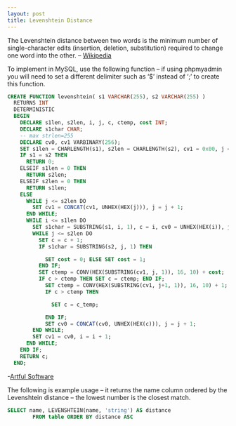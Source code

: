 ```yaml
---
layout: post
title: Levenshtein Distance
---
```


The Levenshtein distance between two words is the minimum number of single-character edits (insertion, deletion, substitution) required to change one word into the other. – [Wikipedia](http://en.wikipedia.org/wiki/Levenshtein_distance)

To implement in MySQL, use the following function – if using phpmyadmin you will need to set a different delimiter such as ‘$’ instead of ‘;’ to create this function.

``` sql
CREATE FUNCTION levenshtein( s1 VARCHAR(255), s2 VARCHAR(255) )
  RETURNS INT
  DETERMINISTIC
  BEGIN
    DECLARE s1len, s2len, i, j, c, ctemp, cost INT;
    DECLARE s1char CHAR;
    -- max strlen=255
    DECLARE cv0, cv1 VARBINARY(256);
    SET s1len = CHARLENGTH(s1), s2len = CHARLENGTH(s2), cv1 = 0x00, j = 1, i = 1, c = 0;
    IF s1 = s2 THEN
      RETURN 0;
    ELSEIF s1len = 0 THEN
      RETURN s2len;
    ELSEIF s2len = 0 THEN
      RETURN s1len;
    ELSE
      WHILE j <= s2len DO
        SET cv1 = CONCAT(cv1, UNHEX(HEX(j))), j = j + 1;
      END WHILE;
      WHILE i <= s1len DO
        SET s1char = SUBSTRING(s1, i, 1), c = i, cv0 = UNHEX(HEX(i)), j = 1;
        WHILE j <= s2len DO
          SET c = c + 1;
          IF s1char = SUBSTRING(s2, j, 1) THEN

            SET cost = 0; ELSE SET cost = 1;
          END IF;
          SET ctemp = CONV(HEX(SUBSTRING(cv1, j, 1)), 16, 10) + cost;
          IF c > ctemp THEN SET c = ctemp; END IF;
            SET ctemp = CONV(HEX(SUBSTRING(cv1, j+1, 1)), 16, 10) + 1;
            IF c > ctemp THEN

              SET c = c_temp;

            END IF;
            SET cv0 = CONCAT(cv0, UNHEX(HEX(c))), j = j + 1;
        END WHILE;
        SET cv1 = cv0, i = i + 1;
      END WHILE;
    END IF;
    RETURN c;
  END;
```

 -[Artful Software](http://www.artfulsoftware.com/infotree/qrytip.php?id=552)

 The following is example usage – it returns the name column ordered by the Levenshtein distance – the lowest number is the closest match.

``` sql
SELECT name, LEVENSHTEIN(name, 'string') AS distance
        FROM table ORDER BY distance ASC
```
